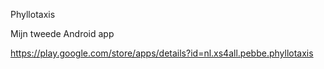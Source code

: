 Phyllotaxis

Mijn tweede Android app

https://play.google.com/store/apps/details?id=nl.xs4all.pebbe.phyllotaxis
